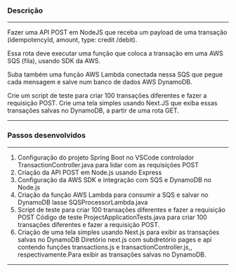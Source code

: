 ### Descrição
---
Fazer uma API POST em NodeJS que receba um payload de uma transação (idempotencyId, amount, type: credit /debit).

Essa rota deve executar uma função que coloca a transação em uma AWS SQS (fila), usando SDK da AWS.

Suba também uma função AWS Lambda conectada nessa SQS que pegue cada mensagem e salve num banco de dados AWS DynamoDB.

Crie um script de teste para criar 100 transações diferentes e fazer a requisição POST.
Crie uma tela simples usando Next.JS que exiba essas transações salvas no DynamoDB, a partir de uma rota GET.


---
### Passos desenvolvidos
---
1. Configuração do projeto Spring Boot no VSCode
  controlador TransactionController.java para lidar com as requisições POST
3. Criação da API POST em Node.js usando Express
4. Configuração da AWS SDK e integração com SQS e DynamoDB no Node.js
5. Criação da função AWS Lambda para consumir a SQS e salvar no DynamoDB
   lasse SQSProcessorLambda.java
7. Script de teste para criar 100 transações diferentes e fazer a requisição POST
   Código de teste ProjectApplicationTests.java para criar 100 transações diferentes e fazer a requisição POST.
9. Criação de uma tela simples usando Next.js para exibir as transações salvas no DynamoDB
   Diretório next.js com subdretório pages e api contendo funções transactions.js e transactionController.js,, respectivamente.Para exibir as transações salvas no DynamoDB.
---
